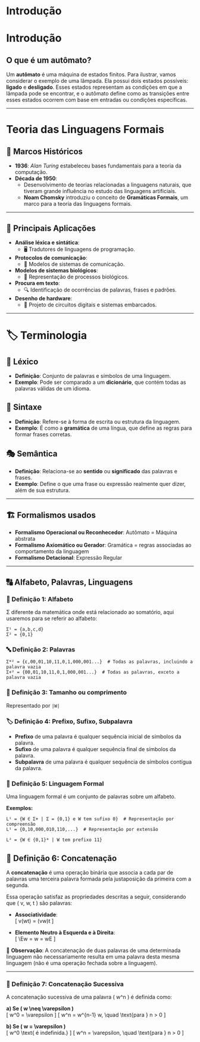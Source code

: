 # Introdução

# Introdução

## O que é um autômato?

Um **autômato** é uma máquina de estados finitos. Para ilustrar, vamos considerar o exemplo de uma lâmpada. Ela possui dois estados possíveis: **ligado** e **desligado**. Esses estados representam as condições em que a lâmpada pode se encontrar, e o autômato define como as transições entre esses estados ocorrem com base em entradas ou condições específicas.

---

# Teoria das Linguagens Formais

## 📜 Marcos Históricos

- **1936**: *Alan Turing* estabeleceu bases fundamentais para a teoria da computação.
- **Década de 1950**:
  - Desenvolvimento de teorias relacionadas a linguagens naturais, que tiveram grande influência no estudo das linguagens artificiais.
  - **Noam Chomsky** introduziu o conceito de **Gramáticas Formais**, um marco para a teoria das linguagens formais.

---

## 🎯 Principais Aplicações

- **Análise léxica e sintática**:
  - 🖥️ Tradutores de linguagens de programação.
- **Protocolos de comunicação**:
  - 📡 Modelos de sistemas de comunicação.
- **Modelos de sistemas biológicos**:
  - 🧬 Representação de processos biológicos.
- **Procura em texto**:
  - 🔍 Identificação de ocorrências de palavras, frases e padrões.
- **Desenho de hardware**:
  - 🔌 Projeto de circuitos digitais e sistemas embarcados.

---

# 🏷️ Terminologia

## 📖 Léxico
- **Definição**: Conjunto de palavras e símbolos de uma linguagem.
- **Exemplo**: Pode ser comparado a um **dicionário**, que contém todas as palavras válidas de um idioma.

## 📐 Sintaxe
- **Definição**: Refere-se à forma de escrita ou estrutura da linguagem.
- **Exemplo**: É como a **gramática** de uma língua, que define as regras para formar frases corretas.

## 🎭 Semântica
- **Definição**: Relaciona-se ao **sentido** ou **significado** das palavras e frases.
- **Exemplo**: Define o que uma frase ou expressão realmente quer dizer, além de sua estrutura.

---

## 🏗️ Formalismos usados
- **Formalismo Operacional ou Reconhecedor**: Autômato = Máquina abstrata
- **Formalismo Axiomático ou Gerador**: Gramática = regras associadas ao comportamento da linguagem
- **Formalismo Detacional**: Expressão Regular

---

## 🔠 Alfabeto, Palavras, Linguagens

### 🔡 Definição 1: Alfabeto
Σ diferente da matemática onde está relacionado ao somatório, aqui usaremos para se referir ao alfabeto:

```plaintext
Σ¹ = {a,b,c,d}
Σ² = {0,1}
```

### 🔤 Definição 2: Palavras

```plaintext
Σ*² = {ε,00,01,10,11,0,1,000,001...}  # Todas as palavras, incluindo a palavra vazia
Σ+² = {00,01,10,11,0,1,000,001...}  # Todas as palavras, exceto a palavra vazia
```

### 📏 Definição 3: Tamanho ou comprimento
Representado por `|W|`

### 🏷️ Definição 4: Prefixo, Sufixo, Subpalavra
- **Prefixo** de uma palavra é qualquer sequência inicial de símbolos da palavra.
- **Sufixo** de uma palavra é qualquer sequência final de símbolos da palavra.
- **Subpalavra** de uma palavra é qualquer sequência de símbolos contígua da palavra.

### 📝 Definição 5: Linguagem Formal
Uma linguagem formal é um conjunto de palavras sobre um alfabeto.

**Exemplos:**

```plaintext
L¹ = {W ∈ Σ+ | Σ = {0,1} e W tem sufixo 0}  # Representação por compreensão
L¹ = {0,10,000,010,110,...}  # Representação por extensão

L² = {W ∈ {0,1}* | W tem prefixo 11}
```
  
## 📌 Definição 6: Concatenação

A **concatenação** é uma operação binária que associa a cada par de palavras uma terceira palavra formada pela justaposição da primeira com a segunda.  

Essa operação satisfaz as propriedades descritas a seguir, considerando que \( v, w, t \) são palavras:

- **Associatividade**:  
  \[
  v(wt) = (vw)t
  \]

- **Elemento Neutro à Esquerda e à Direita**:  
  \[
  \Ew = w = wE
  \]

📌 **Observação**: A concatenação de duas palavras de uma determinada linguagem não necessariamente resulta em uma palavra desta mesma linguagem (não é uma operação fechada sobre a linguagem).  

---

### 🔁 Definição 7: Concatenação Sucessiva  

A concatenação sucessiva de uma palavra \( w^n \) é definida como:

**a) Se \( w \neq \varepsilon \)**  
\[
w^0 = \varepsilon
\]
\[
w^n = w^{n-1} w, \quad \text{para } n > 0
\]

**b) Se \( w = \varepsilon \)**  
\[
w^0 \text{ é indefinida.}
\]
\[
w^n = \varepsilon, \quad \text{para } n > 0
\]

  
